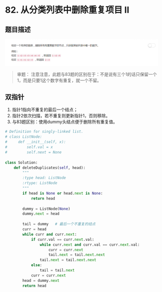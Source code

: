 # 82. 从分类列表中删除重复项目 II

## 题目描述
![problem](images/82.png)

>审题：
注意注意，此题与83题的区别在于：不是说有三个1的话只保留一个1，而是只要1这个数字有重复，就一个不留。

## 双指针
1. 指针1指向不重复的最后一个结点；
2. 指针2依次扫描，若不重复则更新指针1，否则移除。
3. 与83题区别：使用dummy头结点便于删除所有重复值。
```python
# Definition for singly-linked list.
# class ListNode:
#     def __init__(self, x):
#         self.val = x
#         self.next = None

class Solution:
    def deleteDuplicates(self, head):
        """
        :type head: ListNode
        :rtype: ListNode
        """
        if head is None or head.next is None:
            return head

        dummy = ListNode(None)
        dummy.next = head

        tail = dummy   # 最后一个不重复的结点
        curr = head
        while curr and curr.next:
            if curr.val == curr.next.val:
                while curr.next and curr.val == curr.next.val:
                    curr = curr.next
                    tail.next = tail.next.next
                tail.next = tail.next.next
            else:
                tail = tail.next
            curr = curr.next
        head = dummy.next
        return head
```
